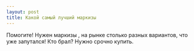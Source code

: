 ```yaml
---
layout: post 
title: Какой самый лучший маркизы 
--- 
```

Помогите! Нужен маркизы , на рынке столько разных вариантов, что уже запутался! Кто брал? Нужно срочно купить.